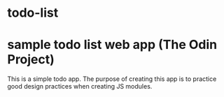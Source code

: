 # todo-list
# sample todo list web app (The Odin Project)

This is a simple todo app. The purpose of creating this app is to
practice good design practices when creating JS modules. 
